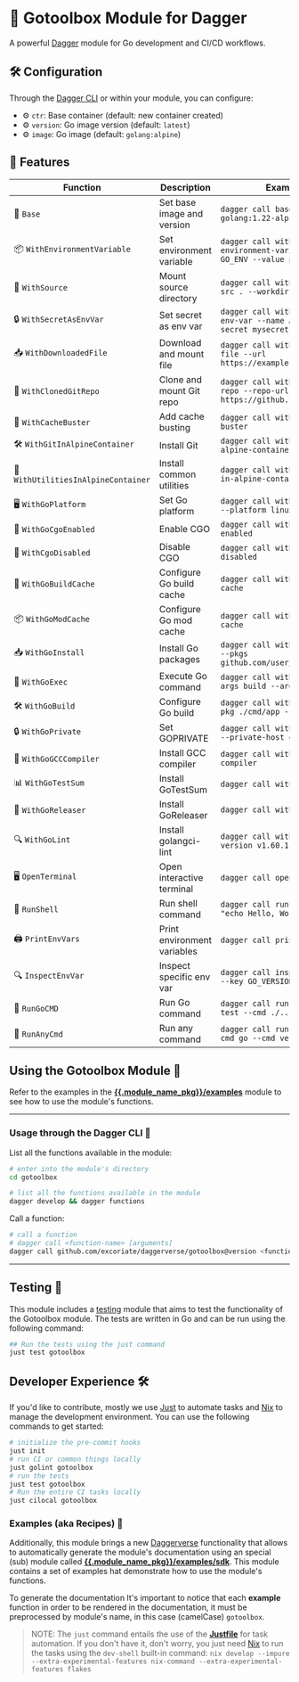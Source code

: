 # 🧰 Gotoolbox Module for Dagger

A powerful [Dagger](https://dagger.io) module for Go development and CI/CD workflows.

## 🛠️ Configuration

Through the [Dagger CLI](https://docs.dagger.io/cli/465058/install) or within your module, you can configure:

* ⚙️ `ctr`: Base container (default: new container created)
* ⚙️ `version`: Go image version (default: `latest`)
* ⚙️ `image`: Go image (default: `golang:alpine`)

## 🌟 Features

| Function | Description | Example |
|----------|-------------|---------|
| 🐳 `Base` | Set base image and version | `dagger call base --image-url golang:1.22-alpine` |
| 📦 `WithEnvironmentVariable` | Set environment variable | `dagger call with-environment-variable --name GO_ENV --value production` |
| 📂 `WithSource` | Mount source directory | `dagger call with-source --src . --workdir /app` |
| 🔒 `WithSecretAsEnvVar` | Set secret as env var | `dagger call with-secret-as-env-var --name API_KEY --secret mysecret` |
| 📥 `WithDownloadedFile` | Download and mount file | `dagger call with-downloaded-file --url https://example.com/file.txt` |
| 🔄 `WithClonedGitRepo` | Clone and mount Git repo | `dagger call with-cloned-git-repo --repo-url https://github.com/user/repo` |
| 🔄 `WithCacheBuster` | Add cache busting | `dagger call with-cache-buster` |
| 🛠️ `WithGitInAlpineContainer` | Install Git | `dagger call with-git-in-alpine-container` |
| 🧰 `WithUtilitiesInAlpineContainer` | Install common utilities | `dagger call with-utilities-in-alpine-container` |
| 🖥️ `WithGoPlatform` | Set Go platform | `dagger call with-go-platform --platform linux/amd64` |
| 🔧 `WithGoCgoEnabled` | Enable CGO | `dagger call with-go-cgo-enabled` |
| 🚫 `WithCgoDisabled` | Disable CGO | `dagger call with-cgo-disabled` |
| 💾 `WithGoBuildCache` | Configure Go build cache | `dagger call with-go-build-cache` |
| 📦 `WithGoModCache` | Configure Go mod cache | `dagger call with-go-mod-cache` |
| 📥 `WithGoInstall` | Install Go packages | `dagger call with-go-install --pkgs github.com/user/pkg@latest` |
| 🏃 `WithGoExec` | Execute Go command | `dagger call with-go-exec --args build --args ./...` |
| 🛠️ `WithGoBuild` | Configure Go build | `dagger call with-go-build --pkg ./cmd/app --race` |
| 🔒 `WithGoPrivate` | Set GOPRIVATE | `dagger call with-go-private --private-host example.com` |
| 🔧 `WithGoGCCCompiler` | Install GCC compiler | `dagger call with-go-gcc-compiler` |
| 📊 `WithGoTestSum` | Install GoTestSum | `dagger call with-go-test-sum` |
| 🚀 `WithGoReleaser` | Install GoReleaser | `dagger call with-go-releaser` |
| 🔍 `WithGoLint` | Install golangci-lint | `dagger call with-go-lint --version v1.60.1` |
| 🖥️ `OpenTerminal` | Open interactive terminal | `dagger call open-terminal` |
| 🐚 `RunShell` | Run shell command | `dagger call run-shell --cmd "echo Hello, World!"` |
| 🖨️ `PrintEnvVars` | Print environment variables | `dagger call print-env-vars` |
| 🔍 `InspectEnvVar` | Inspect specific env var | `dagger call inspect-env-var --key GO_VERSION` |
| 🏃 `RunGoCMD` | Run Go command | `dagger call run-go-cmd --cmd test --cmd ./...` |
| 🏃 `RunAnyCmd` | Run any command | `dagger call run-any-cmd --cmd go --cmd version` |

## Using the Gotoolbox Module 🚀

Refer to the examples in the [**{{.module_name_pkg}}/examples**]({{.module_name_pkg}}/examples) module to see how to use the module's functions.

---

### Usage through the Dagger CLI 🚀

List all the functions available in the module:

  ```bash
  # enter into the module's directory
  cd gotoolbox

  # list all the functions available in the module
  dagger develop && dagger functions
```

Call a function:

  ```bash
  # call a function
  # dagger call <function-name> [arguments]
  dagger call github.com/excoriate/daggerverse/gotoolbox@version <function-name> [arguments]
```

---

## Testing 🧪

This module includes a [testing]({{.module_name_pkg}}/tests) module that aims to test the functionality of the Gotoolbox module. The tests are written in Go and can be run using the following command:

```bash
## Run the tests using the just command
just test gotoolbox
```

## Developer Experience 🛠️

If you'd like to contribute, mostly we use [Just](https://just.systems) to automate tasks and [Nix](https://nixos.org) to manage the development environment. You can use the following commands to get started:

```bash
# initialize the pre-commit hooks
just init
# run CI or common things locally
just golint gotoolbox
# run the tests
just test gotoolbox
# Run the entire CI tasks locally
just cilocal gotoolbox
```

### Examples (aka Recipes) 🍲

Additionally, this module brings a new [Daggerverse](https://daggerverse.dev/) functionality that allows to automatically generate the module's documentation using an special (sub) module called [**{{.module_name_pkg}}/examples/sdk**]({{.module_name_pkg}}/examples). This module contains a set of examples hat demonstrate how to use the module's functions.

To generate the documentation
It's important to notice that each **example** function in order to be rendered in the documentation, it must be preprocessed by module's name, in this case (camelCase) `gotoolbox`.

>NOTE: The `just` command entails the use of the [**Justfile**](https://just.systems) for task automation. If you don't have it, don't worry, you just need [Nix](https://nixos.org) to run the tasks using the `dev-shell` built-in command: `nix develop --impure --extra-experimental-features nix-command --extra-experimental-features flakes`
